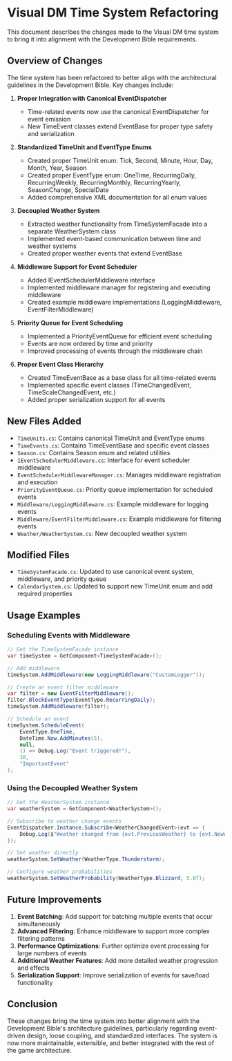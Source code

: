 # Visual DM Time System Refactoring

This document describes the changes made to the Visual DM time system to bring it into alignment with the Development Bible requirements.

## Overview of Changes

The time system has been refactored to better align with the architectural guidelines in the Development Bible. Key changes include:

1. **Proper Integration with Canonical EventDispatcher**
   - Time-related events now use the canonical EventDispatcher for event emission
   - New TimeEvent classes extend EventBase for proper type safety and serialization

2. **Standardized TimeUnit and EventType Enums**
   - Created proper TimeUnit enum: Tick, Second, Minute, Hour, Day, Month, Year, Season
   - Created proper EventType enum: OneTime, RecurringDaily, RecurringWeekly, RecurringMonthly, RecurringYearly, SeasonChange, SpecialDate
   - Added comprehensive XML documentation for all enum values

3. **Decoupled Weather System**
   - Extracted weather functionality from TimeSystemFacade into a separate WeatherSystem class
   - Implemented event-based communication between time and weather systems
   - Created proper weather events that extend EventBase

4. **Middleware Support for Event Scheduler**
   - Added IEventSchedulerMiddleware interface
   - Implemented middleware manager for registering and executing middleware
   - Created example middleware implementations (LoggingMiddleware, EventFilterMiddleware)

5. **Priority Queue for Event Scheduling**
   - Implemented a PriorityEventQueue for efficient event scheduling
   - Events are now ordered by time and priority
   - Improved processing of events through the middleware chain

6. **Proper Event Class Hierarchy**
   - Created TimeEventBase as a base class for all time-related events
   - Implemented specific event classes (TimeChangedEvent, TimeScaleChangedEvent, etc.)
   - Added proper serialization support for all events

## New Files Added

- `TimeUnits.cs`: Contains canonical TimeUnit and EventType enums
- `TimeEvents.cs`: Contains TimeEventBase and specific event classes
- `Season.cs`: Contains Season enum and related utilities
- `IEventSchedulerMiddleware.cs`: Interface for event scheduler middleware
- `EventSchedulerMiddlewareManager.cs`: Manages middleware registration and execution
- `PriorityEventQueue.cs`: Priority queue implementation for scheduled events
- `Middleware/LoggingMiddleware.cs`: Example middleware for logging events
- `Middleware/EventFilterMiddleware.cs`: Example middleware for filtering events
- `Weather/WeatherSystem.cs`: New decoupled weather system

## Modified Files

- `TimeSystemFacade.cs`: Updated to use canonical event system, middleware, and priority queue
- `CalendarSystem.cs`: Updated to support new TimeUnit enum and add required properties

## Usage Examples

### Scheduling Events with Middleware

```csharp
// Get the TimeSystemFacade instance
var timeSystem = GetComponent<TimeSystemFacade>();

// Add middleware
timeSystem.AddMiddleware(new LoggingMiddleware("CustomLogger"));

// Create an event filter middleware
var filter = new EventFilterMiddleware();
filter.BlockEventType(EventType.RecurringDaily);
timeSystem.AddMiddleware(filter);

// Schedule an event
timeSystem.ScheduleEvent(
    EventType.OneTime,
    DateTime.Now.AddMinutes(5),
    null,
    () => Debug.Log("Event triggered!"),
    10,
    "ImportantEvent"
);
```

### Using the Decoupled Weather System

```csharp
// Get the WeatherSystem instance
var weatherSystem = GetComponent<WeatherSystem>();

// Subscribe to weather change events
EventDispatcher.Instance.Subscribe<WeatherChangedEvent>(evt => {
    Debug.Log($"Weather changed from {evt.PreviousWeather} to {evt.NewWeather}");
});

// Set weather directly
weatherSystem.SetWeather(WeatherType.Thunderstorm);

// Configure weather probabilities
weatherSystem.SetWeatherProbability(WeatherType.Blizzard, 5.0f);
```

## Future Improvements

1. **Event Batching**: Add support for batching multiple events that occur simultaneously
2. **Advanced Filtering**: Enhance middleware to support more complex filtering patterns
3. **Performance Optimizations**: Further optimize event processing for large numbers of events
4. **Additional Weather Features**: Add more detailed weather progression and effects
5. **Serialization Support**: Improve serialization of events for save/load functionality

## Conclusion

These changes bring the time system into better alignment with the Development Bible's architecture guidelines, particularly regarding event-driven design, loose coupling, and standardized interfaces. The system is now more maintainable, extensible, and better integrated with the rest of the game architecture. 